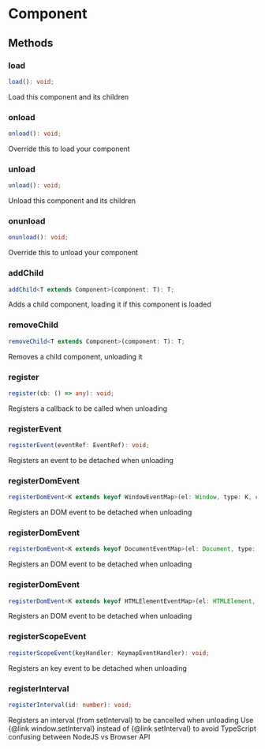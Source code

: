 # Component



## Methods

### load

```ts
load(): void;
```

Load this component and its children

### onload

```ts
onload(): void;
```

Override this to load your component

### unload

```ts
unload(): void;
```

Unload this component and its children

### onunload

```ts
onunload(): void;
```

Override this to unload your component

### addChild

```ts
addChild<T extends Component>(component: T): T;
```

Adds a child component, loading it if this component is loaded

### removeChild

```ts
removeChild<T extends Component>(component: T): T;
```

Removes a child component, unloading it

### register

```ts
register(cb: () => any): void;
```

Registers a callback to be called when unloading

### registerEvent

```ts
registerEvent(eventRef: EventRef): void;
```

Registers an event to be detached when unloading

### registerDomEvent

```ts
registerDomEvent<K extends keyof WindowEventMap>(el: Window, type: K, callback: (this: HTMLElement, ev: WindowEventMap[K]) => any): void;
```

Registers an DOM event to be detached when unloading

### registerDomEvent

```ts
registerDomEvent<K extends keyof DocumentEventMap>(el: Document, type: K, callback: (this: HTMLElement, ev: DocumentEventMap[K]) => any): void;
```

Registers an DOM event to be detached when unloading

### registerDomEvent

```ts
registerDomEvent<K extends keyof HTMLElementEventMap>(el: HTMLElement, type: K, callback: (this: HTMLElement, ev: HTMLElementEventMap[K]) => any): void;
```

Registers an DOM event to be detached when unloading

### registerScopeEvent

```ts
registerScopeEvent(keyHandler: KeymapEventHandler): void;
```

Registers an key event to be detached when unloading

### registerInterval

```ts
registerInterval(id: number): void;
```

Registers an interval (from setInterval) to be cancelled when unloading
Use {@link window.setInterval} instead of {@link setInterval} to avoid TypeScript confusing between NodeJS vs Browser API

